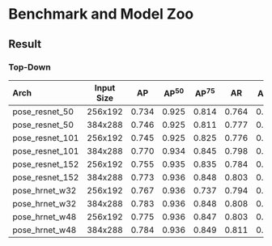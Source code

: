 # Benchmark and Model Zoo
## Result

### Top-Down

| Arch | Input Size | AP | AP<sup>50</sup> | AP<sup>75</sup> | AR | AR<sup>50</sup> |
| :----------------- | :-----------: | :------: | :------: | :------: | :------: | :------: |
| pose_resnet_50 | 256x192 | 0.734 | 0.925 | 0.814 | 0.764 | 0.936 |
| pose_resnet_50 | 384x288 | 0.746 | 0.925 | 0.811 | 0.777 | 0.936 |
| pose_resnet_101 | 256x192 | 0.745 | 0.925 | 0.825 | 0.776 | 0.940 |
| pose_resnet_101 | 384x288 | 0.770 | 0.934 | 0.845 | 0.798 | 0.942 |
| pose_resnet_152 | 256x192 | 0.755 | 0.935 | 0.835 | 0.784 | 0.942 |
| pose_resnet_152 | 384x288 | 0.773 | 0.936 | 0.848 | 0.803 | 0.949 |
| pose_hrnet_w32 | 256x192 | 0.767 | 0.936 | 0.737 | 0.794 | 0.945 |
| pose_hrnet_w32 | 384x288 | 0.783 | 0.936 | 0.848 | 0.808 | 0.948 |
| pose_hrnet_w48 | 256x192 | 0.775 | 0.936 | 0.847 | 0.803 | 0.947 |
| pose_hrnet_w48 | 384x288 | 0.784 | 0.936 | 0.849 | 0.811 | 0.945 |
